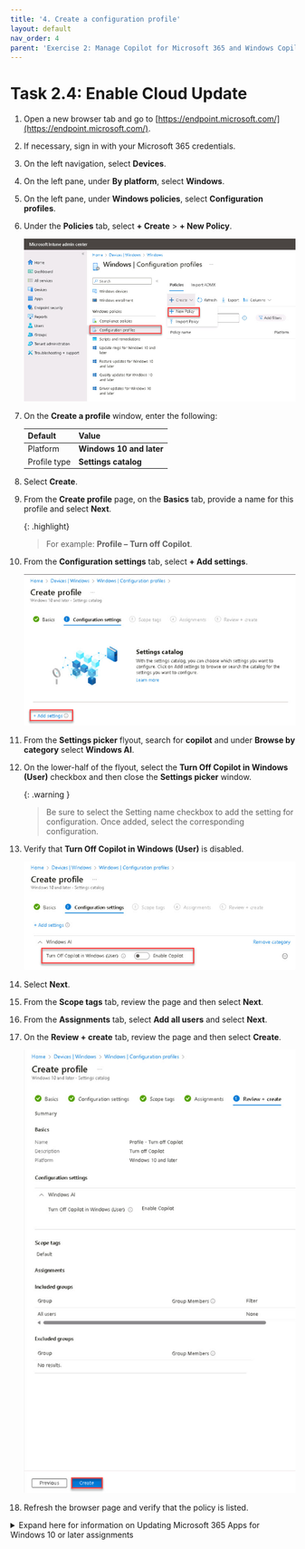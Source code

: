 ```yaml
---
title: '4. Create a configuration profile'
layout: default
nav_order: 4
parent: 'Exercise 2: Manage Copilot for Microsoft 365 and Windows Copilot'
---
```


# Task 2.4: Enable Cloud Update

1. Open a new browser tab and go to [https://endpoint.microsoft.com/](https://endpoint.microsoft.com/).

1. If necessary, sign in with your Microsoft 365 credentials.

1. On the left navigation, select **Devices**.

1. On the left pane, under **By platform**, select **Windows**.

1. On the left pane, under **Windows policies**, select **Configuration profiles**.

1. Under the **Policies** tab, select **+ Create** > **+ New Policy**.

    ![18a.jpg](../media/18a.jpg)

1. On the **Create a profile** window, enter the following:

    | Default | Value |
    |:---------|:---------|
    | Platform   | **Windows 10 and later**   |
    | Profile type   | **Settings catalog**   |

1. Select **Create**.    

1. From the **Create profile** page, on the **Basics** tab, provide a name for this profile and select **Next**.

    {: .highlight}
    > For example: **Profile – Turn off Copilot**. 

1. From the **Configuration settings** tab, select **+ Add settings**.

    ![b14.jpg](../media/b14.jpg)

1. From the **Settings picker** flyout, search for **copilot** and under **Browse by category** select **Windows AI**.

1. On the lower-half of the flyout, select the **Turn Off Copilot in Windows (User)** checkbox and then close the **Settings picker** window.

    {: .warning }
    > Be sure to select the Setting name checkbox to add the setting for configuration. Once added, select the corresponding configuration.

1. Verify that **Turn Off Copilot in Windows (User)** is disabled.

    ![b16.jpg](../media/b16.jpg)

1. Select **Next**.

1. From the **Scope tags** tab, review the page and then select **Next**.

1. From the **Assignments** tab, select **Add all users** and select **Next**.

1. On the **Review + create** tab, review the page and then select **Create**.

    ![b17.jpg](../media/b17.jpg)        

1. Refresh the browser page and verify that the policy is listed.

<details><summary>Expand here for information on Updating Microsoft 365 Apps for Windows 10 or later assignments</summary>

# Update Microsoft 365 Apps for Windows 10 or later assignments

If you're deploying Microsoft 365 Apps with Intune using the Microsoft 365 Apps for Windows 10 and later app, the channel selected in the app configuration is re-evaluated and enforced during policy refresh. If the channels don't match, this causes unexpected channel flipping under the following circumstances:

Deploying Microsoft 365 Apps using the Microsoft 365 Apps for Windows 10 and later app.
- The app is configured using the Configuration designer.
- The app is assigned as required.
- The selected channel differs from the newly assigned one.

If this matches your current configuration, adjust your Microsoft 365 Apps for Windows 10 or later apps:

- Update the configuration of the existing app to exclude the Microsoft Entra ID security groups you created for the channel change.
- Create new Microsoft 365 Apps for Windows 10 or later apps with the newly assigned update channel.

If you're moving devices to both Current and Monthly Enterprise Channel, you have to create two new apps. Assign the newly created apps to the respective Microsoft Entra ID security groups.

</details>
